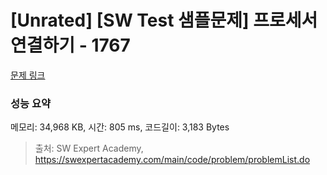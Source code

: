 # [Unrated] [SW Test 샘플문제] 프로세서 연결하기 - 1767 

[문제 링크](https://swexpertacademy.com/main/code/problem/problemDetail.do?contestProbId=AV4suNtaXFEDFAUf) 

### 성능 요약

메모리: 34,968 KB, 시간: 805 ms, 코드길이: 3,183 Bytes



> 출처: SW Expert Academy, https://swexpertacademy.com/main/code/problem/problemList.do